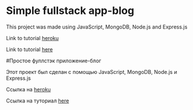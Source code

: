 # Simple fullstack app-blog

This project was made using JavaScript, MongoDB, Node.js and Express.js

Link to tutorial [heroku](https://secret-anchorage-18526.herokuapp.com/)

Link to tutorial [here](https://www.youtube.com/watch?v=9D1YeBvqGAE&index=2&list=PLD-piGJ3Dtl2zA18HzryjQy9Dwa_1Hjs1)

#Простое фуллстэк приложение-блог

Этот проект был сделан с помощью JavaScript, MongoDB, Node.js и Express.js

Ссылка на [heroku](https://secret-anchorage-18526.herokuapp.com/)

Ссылка на туториал [here](https://www.youtube.com/watch?v=9D1YeBvqGAE&index=2&list=PLD-piGJ3Dtl2zA18HzryjQy9Dwa_1Hjs1)

